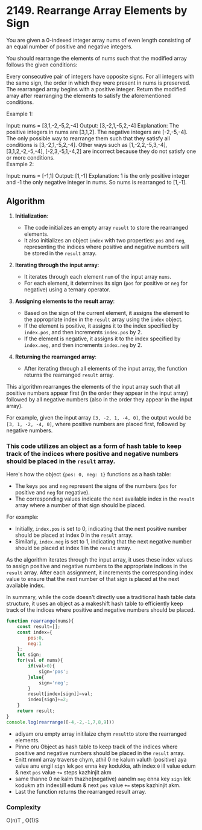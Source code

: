 # 2149. Rearrange Array Elements by Sign

You are given a 0-indexed integer array nums of even length consisting of an equal number of positive and negative integers.

You should rearrange the elements of nums such that the modified array follows the given conditions:

Every consecutive pair of integers have opposite signs.
For all integers with the same sign, the order in which they were present in nums is preserved.
The rearranged array begins with a positive integer.
Return the modified array after rearranging the elements to satisfy the aforementioned conditions.

 

Example 1:

Input: nums = [3,1,-2,-5,2,-4]
Output: [3,-2,1,-5,2,-4]
Explanation:
The positive integers in nums are [3,1,2]. The negative integers are [-2,-5,-4].
The only possible way to rearrange them such that they satisfy all conditions is [3,-2,1,-5,2,-4].
Other ways such as [1,-2,2,-5,3,-4], [3,1,2,-2,-5,-4], [-2,3,-5,1,-4,2] are incorrect because they do not satisfy one or more conditions.  
Example 2:

Input: nums = [-1,1]
Output: [1,-1]
Explanation:
1 is the only positive integer and -1 the only negative integer in nums.
So nums is rearranged to [1,-1].

## Algorithm
1. **Initialization**:
   - The code initializes an empty array `result` to store the rearranged elements.
   - It also initializes an object `index` with two properties: `pos` and `neg`, representing the indices where positive and negative numbers will be stored in the `result` array.

2. **Iterating through the input array**:
   - It iterates through each element `num` of the input array `nums`.
   - For each element, it determines its sign (`pos` for positive or `neg` for negative) using a ternary operator.

3. **Assigning elements to the result array**:
   - Based on the sign of the current element, it assigns the element to the appropriate index in the `result` array using the `index` object.
   - If the element is positive, it assigns it to the index specified by `index.pos`, and then increments `index.pos` by 2.
   - If the element is negative, it assigns it to the index specified by `index.neg`, and then increments `index.neg` by 2.

4. **Returning the rearranged array**:
   - After iterating through all elements of the input array, the function returns the rearranged `result` array.

This algorithm rearranges the elements of the input array such that all positive numbers appear first (in the order they appear in the input array) followed by all negative numbers (also in the order they appear in the input array).

For example, given the input array `[3, -2, 1, -4, 0]`, the output would be `[3, 1, -2, -4, 0]`, where positive numbers are placed first, followed by negative numbers.



### This code utilizes an object as a form of hash table to keep track of the indices where positive and negative numbers should be placed in the `result` array.

Here's how the object `{pos: 0, neg: 1}` functions as a hash table:

- The keys `pos` and `neg` represent the signs of the numbers (`pos` for positive and `neg` for negative).
- The corresponding values indicate the next available index in the `result` array where a number of that sign should be placed.

For example:
- Initially, `index.pos` is set to 0, indicating that the next positive number should be placed at index 0 in the `result` array.
- Similarly, `index.neg` is set to 1, indicating that the next negative number should be placed at index 1 in the `result` array.

As the algorithm iterates through the input array, it uses these index values to assign positive and negative numbers to the appropriate indices in the `result` array. After each assignment, it increments the corresponding index value to ensure that the next number of that sign is placed at the next available index.

In summary, while the code doesn't directly use a traditional hash table data structure, it uses an object as a makeshift hash table to efficiently keep track of the indices where positive and negative numbers should be placed.

```javascript
function rearrange(nums){
    const result=[];
    const index={
        pos:0,
        neg:1
    };
    let sign;
    for(val of nums){
        if(val>0){
            sign='pos';
        }else{
            sign='neg';
        }
        result[index[sign]]=val;
        index[sign]+=2;
    }
    return result;
}
console.log(rearrange([-4,-2,-1,7,8,9]))
```

- adiyam oru empty array initilaize chym `result`to store the rearranged elements.
- Pinne oru Object as hash table to keep track of the indices where positive and negative numbers should be placed in the `result` array.
- Enitt nmml array traverse chym, athil 0 ne kalum valuth (positive) aya value anu engil `sign` lek `pos` enna key kodukka, ath index `0` ill value edum & next `pos` value `+=` steps kazhinjit akm
- same thanne 0 ne kalm thazhe(negative) aanelm `neg` enna key `sign` lek kodukm ath index`1`ill edum & next `pos` value `+=` steps kazhinjit akm.
- Last the function returns the rearranged result array.

### Complexity
O(n)T , O(1)S
